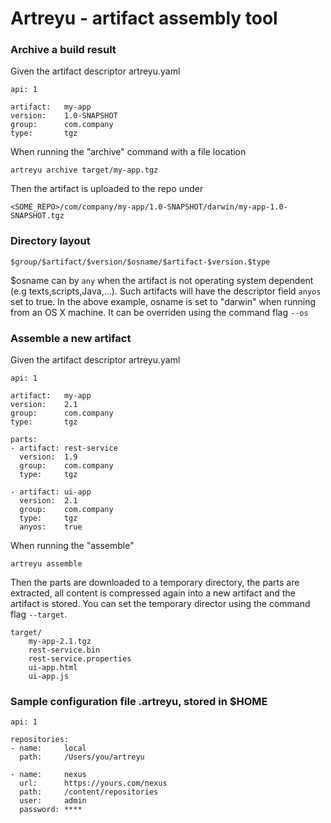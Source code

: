 # Artreyu - artifact assembly tool

### Archive a build result

Given the artifact descriptor artreyu.yaml

	api: 1
		
	artifact: 	my-app
	version: 	1.0-SNAPSHOT
	group: 		com.company
	type: 		tgz
	
When running the "archive" command with a file location
	
	artreyu archive target/my-app.tgz	

Then the artifact is uploaded to the repo under

	<SOME_REPO>/com/company/my-app/1.0-SNAPSHOT/darwin/my-app-1.0-SNAPSHOT.tgz	

### Directory layout

	$group/$artifact/$version/$osname/$artifact-$version.$type


$osname can by `any` when the artifact is not operating system dependent (e.g texts,scripts,Java,...). Such artifacts will have the descriptor field `anyos` set to true. In the above example, osname is set to "darwin" when running from an OS X machine. It can be overriden using the command flag `--os`

### Assemble a new artifact

Given the artifact descriptor artreyu.yaml

	api: 1
		
	artifact: 	my-app
	version: 	2.1
	group: 		com.company
	type: 		tgz
	
	parts:
	- artifact:	rest-service
	  version: 	1.9
	  group: 	com.company
	  type: 	tgz

	- artifact: ui-app
	  version: 	2.1
	  group: 	com.company
	  type:		tgz
	  anyos:    true

When running the "assemble"

	artreyu assemble
	
Then the parts are downloaded to a temporary directory, the parts are extracted, all content is compressed again into a new artifact and the artifact is stored. You can set the temporary director using the command flag `--target`.

	target/
		my-app-2.1.tgz
		rest-service.bin
		rest-service.properties
		ui-app.html
		ui-app.js
	
### Sample configuration file .artreyu, stored in $HOME

	api: 1
	
	repositories:
	- name:		local
	  path:     /Users/you/artreyu	

	- name:		nexus
	  url:		https://yours.com/nexus
	  path:     /content/repositories
	  user: 	admin
	  password:	****  	  
